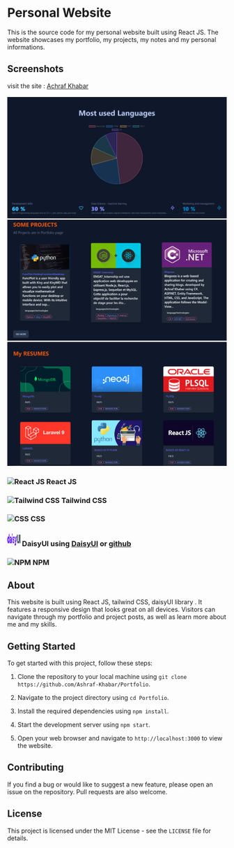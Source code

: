 Personal Website 
================

This is the source code for my personal website built using React JS. The website showcases my portfolio, my projects, my notes and my personal informations.


Screenshots
-----------
visit the site : <a href="https://achrafkhabar.com/">Achraf Khabar</a><br/><br/>
![Screenshot of Homepage](./readme-pics/Screen1.PNG) ![Screenshot of Portfolio](./readme-pics/Screen2.PNG) ![Screenshot of Blog](./readme-pics/Screen3.PNG)

### <img src="https://cdn.iconscout.com/icon/free/png-256/react-1-282599.png" alt="React JS" width="30px" height="30px" /> React JS

### <img src="https://avatars.githubusercontent.com/u/30317862?s=200&v=4" alt="Tailwind CSS" width="30px" height="30px" /> Tailwind CSS

### <img src="https://img.icons8.com/color/48/000000/css3.png" alt="CSS" width="30px" height="30px" /> CSS

### <img src="https://raw.githubusercontent.com/saadeghi/files/main/daisyui/logo-4.svg" alt="DaisyUI" width="30px" height="30px" /> DaisyUI using <a href="https://daisyui.com/">DaisyUI</a> or <a href="https://github.com/saadeghi/daisyui">github</a>

### <img src="https://img.icons8.com/color/48/000000/npm.png" alt="NPM" width="30px" height="30px" /> NPM

About
-----

This website is built using React JS, tailwind CSS, daisyUI library . It features a responsive design that looks great on all devices. Visitors can navigate through my portfolio and project posts, as well as learn more about me and my skills.

Getting Started
---------------

To get started with this project, follow these steps:

1.  Clone the repository to your local machine using `git clone https://github.com/Ashraf-Khabar/Portfolio`.

2.  Navigate to the project directory using `cd Portfolio`.

3.  Install the required dependencies using `npm install`.

4.  Start the development server using `npm start`.

5.  Open your web browser and navigate to `http://localhost:3000` to view the website.

Contributing
------------

If you find a bug or would like to suggest a new feature, please open an issue on the repository. Pull requests are also welcome.

License
-------

This project is licensed under the MIT License - see the `LICENSE` file for details.
